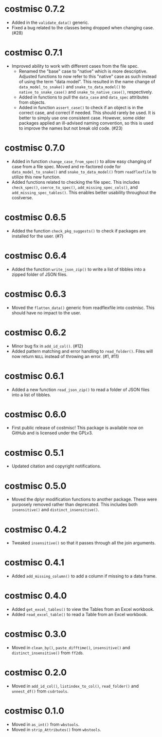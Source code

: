 # costmisc 0.7.2

* Added in the `validate_data()` generic.
* Fixed a bug related to the classes being dropped when changing case. (#28)

# costmisc 0.7.1

* Improved ability to work with different cases from the file spec.
  * Renamed the "base" case to "native" which is more descriptive. Adjusted functions to now refer to this "native" case as such instead of using the term "data model". This resulted in the name change of `data_model_to_snake()` and `snake_to_data_model()` to `native_to_snake_case()` and `snake_to_native_case()`, respectively.
  * Added in functions to pull the `data_case` and `data_spec` attributes from objects.
  * Added in function `assert_case()` to check if an object is in the correct case, and correct if needed. This should rarely be used. It is better to simply use one consistent case. However, some older packages applied an ill-advised naming convention, so this is used to improve the names but not break old code. (#23)

# costmisc 0.7.0

* Added in function `change_case_from_spec()` to allow easy changing of case from a file spec. Moved and re-factored code for `data_model_to_snake()` and `snake_to_data_model()` from `readflexfile` to utilize this new function.
* Added functions related to checking the file spec. This includes `check_spec()`, `coerce_to_spec()`, `add_missing_spec_cols()`, and `add_missing_spec_tables()`. This enables better usability throughout the costverse.

# costmisc 0.6.5

* Added the function `check_pkg_suggests()` to check if packages are installed for the user. (#7)

# costmisc 0.6.4

* Added the function `write_json_zip()` to write a list of tibbles into a zipped folder of JSON files.

# costmisc 0.6.3

* Moved the `flatten_data()` generic from readflexfile into costmisc. This should have no impact to the user.

# costmisc 0.6.2

* Minor bug fix in `add_id_col()`. (#12)
* Added pattern matching and error handling to `read_folder()`. Files will now return `NULL` instead of throwing an error. (#1, #11)

# costmisc 0.6.1

* Added a new function `read_json_zip()` to read a folder of JSON files into a list of tibbles.

# costmisc 0.6.0

* First public release of costmisc! This package is available now on GitHub and is licensed under the GPLv3.

# costmisc 0.5.1

* Updated citation and copyright notifications.

# costmisc 0.5.0

* Moved the dplyr modification functions to another package. These were purposely removed rather than deprecated. This includes both `insensitive()` and `distinct_insensitive()`.

# costmisc 0.4.2

* Tweaked `insensitive()` so that it passes through all the join arguments.

# costmisc 0.4.1

* Added `add_missing_column()` to add a column if missing to a data frame.

# costmisc 0.4.0

* Added `get_excel_tables()` to view the Tables from an Excel workbook.
* Added `read_excel_table()` to read a Table from an Excel workbook.

# costmisc 0.3.0

* Moved in `clean_by()`, `paste_difftime()`, `insensitive()` and `distinct_insensitive()` from `ff2db`.

# costmisc 0.2.0

* Moved in `add_id_col()`, `listindex_to_col()`, `read_folder()` and `unnest_df()` from `csdrtools`.

# costmisc 0.1.0

* Moved in `as_int()` from `wbstools`.
* Moved in `strip_Attributes()` from `wbstools`.
